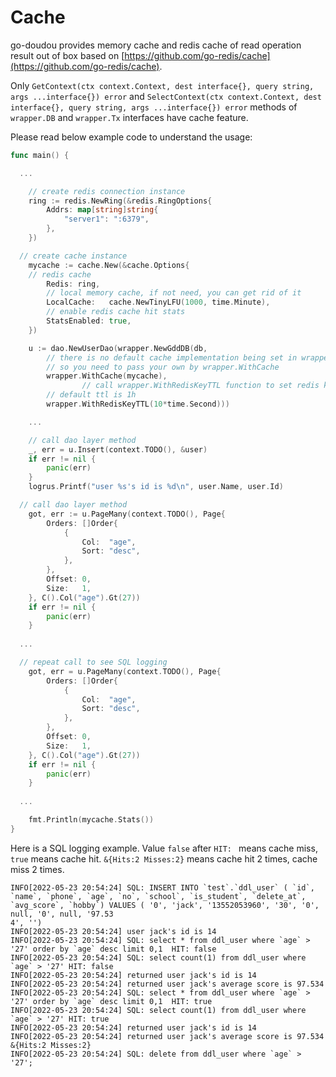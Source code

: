 # Cache

go-doudou provides memory cache and redis cache of read operation result out of box based on [https://github.com/go-redis/cache](https://github.com/go-redis/cache).

Only `GetContext(ctx context.Context, dest interface{}, query string, args ...interface{}) error` and `SelectContext(ctx context.Context, dest interface{}, query string, args ...interface{}) error` methods of `wrapper.DB` and `wrapper.Tx` interfaces have cache feature.
	
Please read below example code to understand the usage:

```go
func main() {

  ...

	// create redis connection instance
	ring := redis.NewRing(&redis.RingOptions{
		Addrs: map[string]string{
			"server1": ":6379",
		},
	})

  // create cache instance
	mycache := cache.New(&cache.Options{
    // redis cache
		Redis: ring,
		// local memory cache, if not need, you can get rid of it
		LocalCache:   cache.NewTinyLFU(1000, time.Minute),
		// enable redis cache hit stats
		StatsEnabled: true,
	})

	u := dao.NewUserDao(wrapper.NewGddDB(db, 
        // there is no default cache implementation being set in wrapper.NewGddDB factory function,
        // so you need to pass your own by wrapper.WithCache
        wrapper.WithCache(mycache), 
				// call wrapper.WithRedisKeyTTL function to set redis key ttl,
        // default ttl is 1h
        wrapper.WithRedisKeyTTL(10*time.Second)))

	...

	// call dao layer method
	_, err = u.Insert(context.TODO(), &user)
	if err != nil {
		panic(err)
	}
	logrus.Printf("user %s's id is %d\n", user.Name, user.Id)

  // call dao layer method
	got, err := u.PageMany(context.TODO(), Page{
		Orders: []Order{
			{
				Col:  "age",
				Sort: "desc",
			},
		},
		Offset: 0,
		Size:   1,
	}, C().Col("age").Gt(27))
	if err != nil {
		panic(err)
	}
    
  ...

  // repeat call to see SQL logging
	got, err = u.PageMany(context.TODO(), Page{
		Orders: []Order{
			{
				Col:  "age",
				Sort: "desc",
			},
		},
		Offset: 0,
		Size:   1,
	}, C().Col("age").Gt(27))
	if err != nil {
		panic(err)
	}
	 
  ...

	fmt.Println(mycache.Stats())
}
```

Here is a SQL logging example. Value `false` after `HIT: ` means cache miss, `true` means cache hit. `&{Hits:2 Misses:2}` means cache hit 2 times, cache miss 2 times.

```shell
INFO[2022-05-23 20:54:24] SQL: INSERT INTO `test`.`ddl_user` ( `id`, `name`, `phone`, `age`, `no`, `school`, `is_student`, `delete_at`, `avg_score`, `hobby`) VALUES ( '0', 'jack', '13552053960', '30', '0', null, '0', null, '97.53
4', '')
INFO[2022-05-23 20:54:24] user jack's id is 14                                                                     
INFO[2022-05-23 20:54:24] SQL: select * from ddl_user where `age` > '27' order by `age` desc limit 0,1  HIT: false 
INFO[2022-05-23 20:54:24] SQL: select count(1) from ddl_user where `age` > '27' HIT: false                         
INFO[2022-05-23 20:54:24] returned user jack's id is 14                                                            
INFO[2022-05-23 20:54:24] returned user jack's average score is 97.534                                             
INFO[2022-05-23 20:54:24] SQL: select * from ddl_user where `age` > '27' order by `age` desc limit 0,1  HIT: true  
INFO[2022-05-23 20:54:24] SQL: select count(1) from ddl_user where `age` > '27' HIT: true                          
INFO[2022-05-23 20:54:24] returned user jack's id is 14                                                            
INFO[2022-05-23 20:54:24] returned user jack's average score is 97.534                                             
&{Hits:2 Misses:2}                                                                                                             
INFO[2022-05-23 20:54:24] SQL: delete from ddl_user where `age` > '27';       
```

